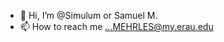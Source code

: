 - 👋 Hi, I’m @Simulum or Samuel M.
- 📫 How to reach me ...MEHRLES@my.erau.edu

<!---
Simulum/Simulum is a ✨ special ✨ repository because its `README.md` (this file) appears on your GitHub profile.
You can click the Preview link to take a look at your changes.
--->
